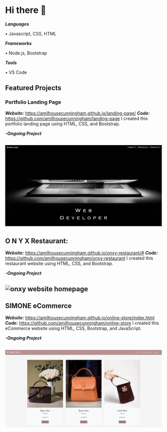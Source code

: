 # Hi there 👋

***Languages***

• Javascript, CSS, HTML

***Frameworks***

• Node.js, Bootstrap

***Tools***

• VS Code

<!--
**amilhousecunningham/amilhousecunningham** is a ✨ _special_ ✨ repository because its `README.md` (this file) appears on your GitHub profile.

Here are some ideas to get you started:

- 🔭 I’m currently working on ...
- 🌱 I’m currently learning ...
- 👯 I’m looking to collaborate on ...
- 🤔 I’m looking for help with ...
- 💬 Ask me about ...
- 📫 How to reach me: ...
- 😄 Pronouns: ...
- ⚡ Fun fact: ...
-->

## Featured Projects

### Portfolio Landing Page
***Website:*** https://amilhousecunningham.github.io/landing-page/
***Code:*** https://github.com/amilhousecunningham/landing-page
I created this portfolio landing page using HTML, CSS, and Bootstrap. 

***-Ongoing Project***

![portfolio landing page](./images/landing-page.png)
---

## O N Y X Restaurant: 
***Website:*** https://amilhousecunningham.github.io/onxy-restaurant/#
***Code:*** https://github.com/amilhousecunningham/onxy-restaurant
I created this restaurant website using HTML, CSS, and Bootstrap. 

***-Ongoing Project***

![onxy website homepage](./images/onxy.png)
---
## SIMONE eCommerce 
***Website:*** https://amilhousecunningham.github.io/online-store/index.html
***Code:*** https://github.com/amilhousecunningham/online-store
I created this eCommerce website using HTML, CSS, Bootstrap, and JavaScript. 

***-Ongoing Project***

![simone handbags webpage](./images/simone2.png)
---








